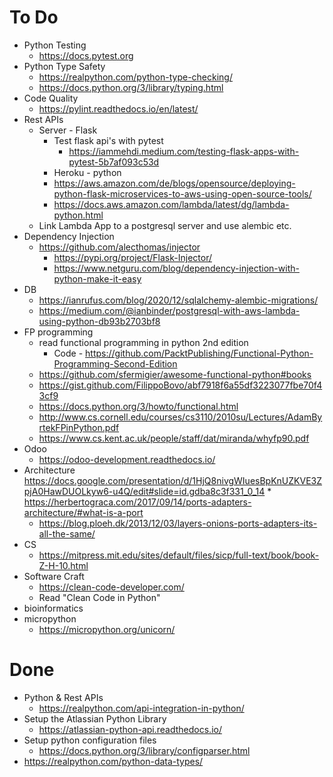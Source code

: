 # To Do
* Python Testing
  * https://docs.pytest.org
* Python Type Safety
  * https://realpython.com/python-type-checking/
  * https://docs.python.org/3/library/typing.html
* Code Quality
  * https://pylint.readthedocs.io/en/latest/
* Rest APIs
  * Server - Flask
    * Test flask api's with pytest
      * https://iammehdi.medium.com/testing-flask-apps-with-pytest-5b7af093c53d
    * Heroku - python
    * https://aws.amazon.com/de/blogs/opensource/deploying-python-flask-microservices-to-aws-using-open-source-tools/
    * https://docs.aws.amazon.com/lambda/latest/dg/lambda-python.html
  * Link Lambda App to a postgresql server and use alembic etc.
* Dependency Injection
  * https://github.com/alecthomas/injector
    * https://pypi.org/project/Flask-Injector/
    * https://www.netguru.com/blog/dependency-injection-with-python-make-it-easy
* DB
  * https://ianrufus.com/blog/2020/12/sqlalchemy-alembic-migrations/
  * https://medium.com/@ianbinder/postgresql-with-aws-lambda-using-python-db93b2703bf8
* FP programming
  * read functional programming in python 2nd edition
    * Code - https://github.com/PacktPublishing/Functional-Python-Programming-Second-Edition 
  * https://github.com/sfermigier/awesome-functional-python#books
  * https://gist.github.com/FilippoBovo/abf7918f6a55df3223077fbe70f43cf9
  * https://docs.python.org/3/howto/functional.html
  * http://www.cs.cornell.edu/courses/cs3110/2010su/Lectures/AdamByrtekFPinPython.pdf
  * https://www.cs.kent.ac.uk/people/staff/dat/miranda/whyfp90.pdf
* Odoo
  * https://odoo-development.readthedocs.io/
* Architecture
  https://docs.google.com/presentation/d/1HjQ8nivgWIuesBpKnUZKVE3ZpjA0HawDUOLkyw6-u4Q/edit#slide=id.gdba8c3f331_0_14  * https://herbertograca.com/2017/09/14/ports-adapters-architecture/#what-is-a-port
  * https://blog.ploeh.dk/2013/12/03/layers-onions-ports-adapters-its-all-the-same/
* CS
  * https://mitpress.mit.edu/sites/default/files/sicp/full-text/book/book-Z-H-10.html
* Software Craft
  * https://clean-code-developer.com/
  * Read "Clean Code in Python"
* bioinformatics
* micropython
  * https://micropython.org/unicorn/

# Done
* Python & Rest APIs
  * https://realpython.com/api-integration-in-python/
* Setup the Atlassian Python Library
  * https://atlassian-python-api.readthedocs.io/
* Setup python configuration files
    * https://docs.python.org/3/library/configparser.html
* https://realpython.com/python-data-types/
 
